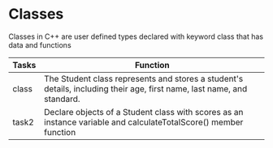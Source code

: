 # Classes

Classes in C++ are user defined types declared with keyword class that has data and functions

| Tasks | Function|
| ------|---------|
|class | The Student class represents and stores a student's details, including their age, first name, last name, and standard.|
|task2 | Declare objects of a Student class with scores as an instance variable and calculateTotalScore() member function|

